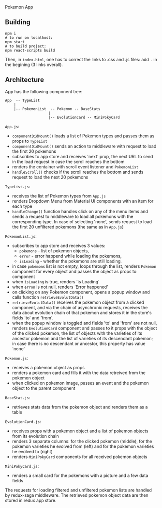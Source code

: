 Pokemon App

## Building

```
npm i
# to run on localhost:
npm start 
# to build project:
npm react-scripts build
```
Then, in `index.html`, one has to correct the links to .css and .js files: add `.` in the begining (3 links overall).

## Architecture

App has the following component tree:
```
App  -- TypeList
    |
    |-- PokemonList  -- Pokemon -- BaseStats
                    |
                    |-- EvolutionCard -- MiniPokyCard
```

`App.js`:
 - `componentDidMount()` loads a list of Pokemon types and passes them as props to `TypeList`
 - `componentDidMount()` sends an action to middleware with request to load the first 20 pokemons
 - subscribes to app store and receives 'next' prop, the next URL to send in the load request in case the scroll reaches the bottom
 - renders the container with scroll event listener and `PokemonList`
 - `handleScroll()` checks if the scroll reaches the bottom and sends request to load the next 20 pokemons

`TypeList.js`:
 - receives the list of Pokemon types from `App.js` 
 - renders Dropdown Menu from Material UI components with an item for each type
 - `handleChange()` function handles click on any of the menu items and sends a request to middleware to load all pokemons with the corresponding type. In case of selecting 'none', sends request to load the first 20 unfiltered pokemons (the same as in `App.js`)

 `PokemonList.js`:
 - subscribes to app store and receives 3 values: 
   - `pokemons` - list of pokemon objects,
   - `error` - error happend while loading the pokemons, 
   - `isLoading` - whether the pokemons are still loading. 
 - in case `pokemons` list is not empty, loops through the list, renders `Pokemon` component for every object and passes the object as props to component
 - when `isLoading` is true, renders 'is Loading'
 - when `erron` is not null, renders 'Error happened'
 - on clicking on any Pokemon component, opens a popup window and calls function `retrieveEvolutData()`
 - `retrieveEvolutData()` receives the pokemon object from a clicked component, and via the chain of asynchronic requests, receives the data about evolution chain of that pokemon and stores it in the store's fields 'to' and 'from'. 
 - when the popup window is toggled and fields 'to' and 'from' are not null, renders `EvolutionCard` component and passes to it props with the object of the clicked pokemon, the list of objects with the varieties of its ancestor pokemon and the list of varieties of its descendant pokemon; in case there is no descendant or ancestor, this property has value 'none'

 `Pokemon.js`:
 - receives a pokemon object as props
 - renders a pokemon card and fills it with the data retreived from the pokemon object
 - when clicked on pokemon image, passes an event and the pokemon object to the parent component

 `BaseStat.js`:
 - retrieves stats data from the pokemon object and renders them as a table

 `EvolutionCard.js`:
 - receives props with a pokemon object and a list of pokemon objects from its evolution chain
 - renders 3 separate columns: for the clicked pokemon (middle), for the pokemon varieties he evolved from (left) and for the pokemon varieties he evolved to (right)
 - renders `MiniPokyCard` components for all received pokemon objects 

 `MiniPokyCard.js`:
- renders a small card for the pokemons with a picture and a few data fields


The requests for loading filtered and unfiltered pokemon lists are handled by redux-saga middleware. The retrieved pokemon object data are then stored in redux app store.




